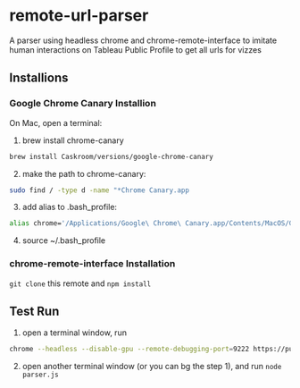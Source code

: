 # remote-url-parser
A parser using headless chrome and chrome-remote-interface to imitate human interactions on Tableau Public Profile to get all urls for vizzes

## Installions
### Google Chrome Canary Installion
On Mac, open a terminal:
1. brew install chrome-canary
```bash
brew install Caskroom/versions/google-chrome-canary
```
2. make the path to chrome-canary:
```bash
sudo find / -type d -name "*Chrome Canary.app
```
3. add alias to .bash_profile:
```bash
alias chrome='/Applications/Google\ Chrome\ Canary.app/Contents/MacOS/Google\ Chrome\ Canary'
```
4. source ~/.bash_profile

### chrome-remote-interface Installation
`git clone` this remote and `npm install`

## Test Run
1. open a terminal window, run 
```bash
chrome --headless --disable-gpu --remote-debugging-port=9222 https://public-aws-poc.dev.tabint.net/profile/qa.tableau#
```
2. open another terminal window (or you can bg the step 1), and run `node parser.js`